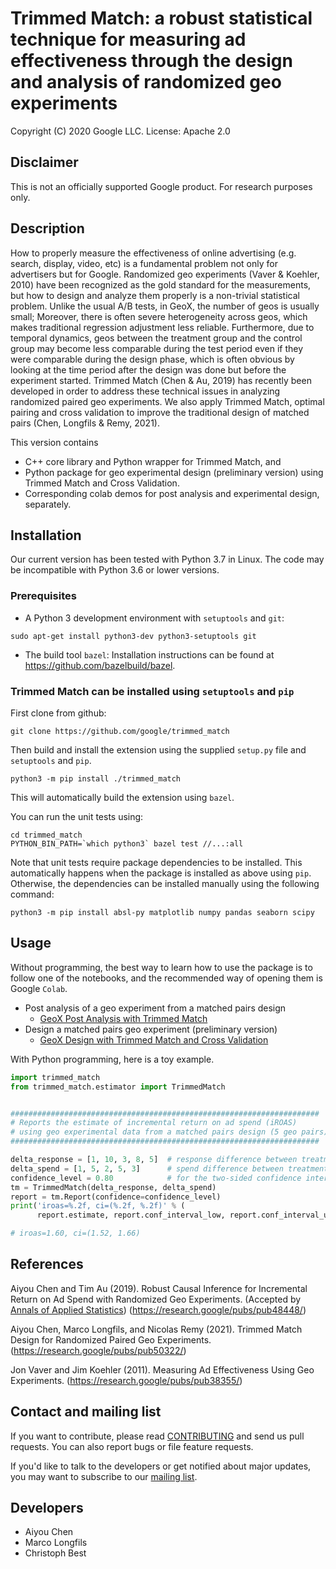 # Trimmed Match: a robust statistical technique for measuring ad effectiveness through the design and analysis of randomized geo experiments

Copyright (C) 2020 Google LLC. License: Apache 2.0

## Disclaimer

This is not an officially supported Google product. For research purposes only.

## Description

How to properly measure the effectiveness of online advertising (e.g. search, display, video, etc) is a fundamental problem not only for advertisers but for Google. Randomized geo experiments (Vaver & Koehler, 2010) have been recognized as the gold standard for the measurements, but how to design and analyze them properly is a non-trivial statistical problem. Unlike the usual A/B tests, in GeoX, the number of geos is usually small; Moreover, there is often severe heterogeneity across geos, which makes traditional regression adjustment less reliable. Furthermore, due to temporal dynamics, geos between the treatment group and the control group may become less comparable during the test period even if they were comparable during the design phase, which is often obvious by looking at the time period after the design was done but before the experiment started. Trimmed Match (Chen & Au, 2019) has recently been developed in order to address these technical issues in analyzing randomized paired geo experiments. We also apply Trimmed Match, optimal pairing and cross validation to improve the traditional design of matched pairs (Chen, Longfils & Remy, 2021).

This version contains

  * C++ core library and Python wrapper for Trimmed Match, and
  * Python package for geo experimental design (preliminary version) using Trimmed Match and Cross Validation.
  * Corresponding colab demos for post analysis and experimental design, separately.

## Installation

Our current version has been tested with Python 3.7 in Linux. The code may be incompatible with Python 3.6 or lower versions.

### Prerequisites

  * A Python 3 development environment with `setuptools` and `git`:

  ```
  sudo apt-get install python3-dev python3-setuptools git
  ```

  * The build tool `bazel`: Installation instructions can be found at
  https://github.com/bazelbuild/bazel.

### Trimmed Match can be installed using `setuptools` and `pip`

First clone from github:

```shell
git clone https://github.com/google/trimmed_match
```

Then build and install the extension using the supplied `setup.py` file and `setuptools` and `pip`.

```
python3 -m pip install ./trimmed_match
```

This will automatically build the extension using `bazel`.

You can run the unit tests using:

```
cd trimmed_match
PYTHON_BIN_PATH=`which python3` bazel test //...:all

```
Note that unit tests require package dependencies to be installed.
This automatically happens when the package is installed as above using `pip`.
Otherwise, the dependencies can be installed manually using the following
command:

```
python3 -m pip install absl-py matplotlib numpy pandas seaborn scipy
```

## Usage

Without programming, the best way to learn how to use the package is to follow one of the
notebooks, and the recommended way of opening them is Google `Colab`.

 * Post analysis of a geo experiment from a matched pairs design
    - [GeoX Post Analysis with Trimmed Match](https://colab.sandbox.google.com/github/google/trimmed_match/blob/master/trimmed_match/notebook/post_analysis_colab_for_trimmed_match.ipynb)
 * Design a matched pairs geo experiment (preliminary version)
    - [GeoX Design with Trimmed Match and Cross Validation](https://colab.sandbox.google.com/github/google/trimmed_match/blob/master/trimmed_match/notebook/design_colab_for_trimmed_match.ipynb)


With Python programming, here is a toy example.

```python
import trimmed_match
from trimmed_match.estimator import TrimmedMatch


#####################################################################
# Reports the estimate of incremental return on ad spend (iROAS)
# using geo experimental data from a matched pairs design (5 geo pairs)
#####################################################################

delta_response = [1, 10, 3, 8, 5]  # response difference between treatment and control in each geo pair
delta_spend = [1, 5, 2, 5, 3]      # spend difference between treatment and control in each geo pair
confidence_level = 0.80            # for the two-sided confidence interval
tm = TrimmedMatch(delta_response, delta_spend)
report = tm.Report(confidence=confidence_level)
print('iroas=%.2f, ci=(%.2f, %.2f)' % (
      report.estimate, report.conf_interval_low, report.conf_interval_up))

# iroas=1.60, ci=(1.52, 1.66)
```

## References

Aiyou Chen and Tim Au (2019). Robust Causal Inference for Incremental Return on Ad Spend with Randomized Geo Experiments. (Accepted by [Annals of Applied Statistics](https://imstat.org/journals-and-publications/annals-of-applied-statistics/annals-of-applied-statistics-next-issues/))
(https://research.google/pubs/pub48448/)

Aiyou Chen, Marco Longfils, and Nicolas Remy (2021). Trimmed Match Design for Randomized Paired Geo Experiments.
(https://research.google/pubs/pub50322/)

Jon Vaver and Jim Koehler (2011). Measuring Ad Effectiveness Using Geo Experiments.
(https://research.google/pubs/pub38355/)


## Contact and mailing list

If you want to contribute, please read [CONTRIBUTING](CONTRIBUTING.md)
and send us pull requests. You can also report bugs or file feature requests.

If you'd like to talk to the developers or get notified about major
updates, you may want to subscribe to our
[mailing list](https://groups.google.com/forum/#!forum/trimmed-match-users).


## Developers

* Aiyou Chen
* Marco Longfils
* Christoph Best


